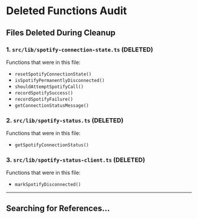 # Deleted Functions Audit

## Files Deleted During Cleanup

### 1. `src/lib/spotify-connection-state.ts` (DELETED)
Functions that were in this file:
- `resetSpotifyConnectionState()`
- `isSpotifyPermanentlyDisconnected()`
- `shouldAttemptSpotifyCall()`
- `recordSpotifySuccess()`
- `recordSpotifyFailure()`
- `getConnectionStatusMessage()`

### 2. `src/lib/spotify-status.ts` (DELETED)
Functions that were in this file:
- `getSpotifyConnectionStatus()`

### 3. `src/lib/spotify-status-client.ts` (DELETED)
Functions that were in this file:
- `markSpotifyDisconnected()`

---

## Searching for References...

